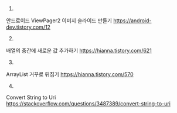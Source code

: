 1.
안드로이드 ViewPager2 이미지 슬라이드 만들기
https://android-dev.tistory.com/12

2.
배열의 중간에 새로운 값 추가하기
https://hianna.tistory.com/621

3.
ArrayList 거꾸로 뒤집기
https://hianna.tistory.com/570

4.
Convert String to Uri
https://stackoverflow.com/questions/3487389/convert-string-to-uri

